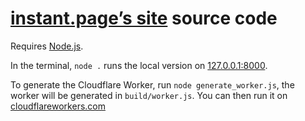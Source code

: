 # [instant.page’s site](https://instant.page/) source code

Requires [Node.js](https://nodejs.org/en/).

In the terminal, `node .` runs the local version on [127.0.0.1:8000](http://127.0.0.1:8000/).

To generate the Cloudflare Worker, run `node generate_worker.js`, the worker will be generated in `build/worker.js`. You can then run it on [cloudflareworkers.com](https://cloudflareworkers.com/)
